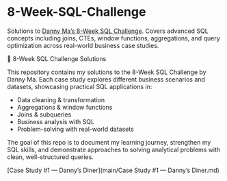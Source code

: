 # 8-Week-SQL-Challenge
Solutions to [Danny Ma’s 8-Week SQL Challenge](https://8weeksqlchallenge.com/). Covers advanced SQL concepts including joins, CTEs, window functions, aggregations, and query optimization across real-world business case studies.

📌 8-Week SQL Challenge Solutions

This repository contains my solutions to the 8-Week SQL Challenge by Danny Ma. Each case study explores different business scenarios and datasets, showcasing practical SQL applications in:

- Data cleaning & transformation
- Aggregations & window functions
- Joins & subqueries
- Business analysis with SQL
- Problem-solving with real-world datasets

The goal of this repo is to document my learning journey, strengthen my SQL skills, and demonstrate approaches to solving analytical problems with clean, well-structured queries.

[Case Study #1 — Danny’s Diner](main/Case Study #1 — Danny’s Diner.md)
